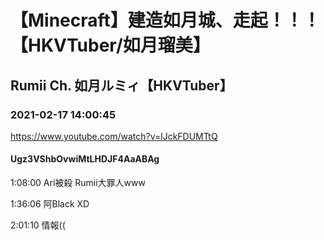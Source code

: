 # 【Minecraft】建造如月城、走起！！！【HKVTuber/如月瑠美】
## Rumii Ch. 如月ルミィ【HKVTuber】
### 2021-02-17 14:00:45
https://www.youtube.com/watch?v=lJckFDUMTtQ
#### Ugz3VShbOvwiMtLHDJF4AaABAg
1:08:00 Ari被殺 Rumii大罪人www

1:36:06 阿Black XD

2:01:10 情報((


